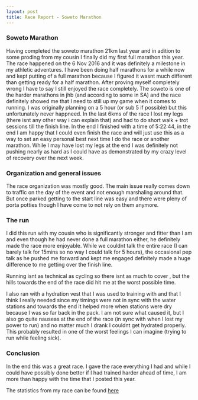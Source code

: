 ```yaml
---
layout: post
title: Race Report - Soweto Marathon
---
```


### Soweto Marathon

Having completed the soweto marathon 21km last year and in adition to some proding from my 
cousin I finally did my first full marathon this year. The race happened on the 6 Nov 2016
and it was definitely a milestone in my athletic adventures. I have been doing half marathons
for a while now and kept putting of a full marathon because I figured it wasnt much different
than getting ready for a half marathon. After proving myself completely wrong I have to say 
I still enjoyed the race completely. The soweto is one of the harder marathons in jhb (and
according to some in SA) and the race definitely showed me that I need to still up my game
when it comes to running. I was originally planning on a 5 hour (or sub 5 if possible) but
this unfortunately never happneed. In the last 6kms of the race I lost my legs (there isnt
any other way i can explain that) and had to do short walk + trot sessions till the finish
line. In the end I finished with a time of 5:22:44, in the end I am happy that I could even
finish the race and will just use this as a way to set an easy personal best next time I 
do the race or another marathon. While I may have lost my legs at the end I was definitely
not pushing nearly as hard as I could have as demonstrated by my crazy level of recovery 
over the next week.


### Organization and general issues

The race organization was mostly good. The main issue really comes down to traffic on the
day of the event and not enough marshaling around that. But once parked getting to the
start line was easy and there were pleny of porta potties though I have come to not
rely on them anymore. 

### The run 

I did this run with my cousin who is significantly stronger and fitter than I am and even
though he had never done a full marathon either, he definitely made the race more enjoyable.
While we couldnt talk the entire race (I can barely talk for 15mins so no way I could talk
for 5 hours), the occasional pep talk as he pushed me forward and kept me engaged definitely
made a huge difference to me getting over the finish line.

Running isnt as technical as cycling so there isnt as much to cover , but the hills towards
the end of the race did hit me at the worst possible time.

I also ran with a hydration vest that I was used to training with and that I think I really
needed since my timings were not in sync with the water stations and towards the end it helped
more when stations were dry because I was so far back in the pack. I am not sure what caused
it, but I also go quite nauseas at the end of the race (in sync with when I lost my power to run)
and no matter much I drank I couldnt get hydrated properly. This probably resulted in 
one of the worst feelings I can imagine (trying to run while feeling sick).

### Conclusion

In the end this was a great race. I gave the race everything I had and while I could have 
possibly done better if I had trained harder ahead of time, I am more than happy with the
time that I posted this year.
 
The statistics from my race can be found [here](http://www.movescount.com/moves/move130114866)
